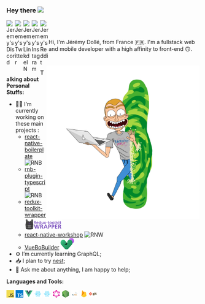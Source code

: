 ### Hey there <img src="https://media.giphy.com/media/hvRJCLFzcasrR4ia7z/giphy.gif" width="25px">
<a href="https://discord.gg/JED#9156">
  <img align="left" alt="Jeremy's Discord" width="22px" src="https://cdn.jsdelivr.net/npm/simple-icons@v3/icons/discord.svg" style="fill: #FF0000"/>
</a>
<a href="https://twitter.com/Jeremy34D">
  <img align="left" alt="Jeremy's Twitter" width="22px" src="https://cdn.jsdelivr.net/npm/simple-icons@v3/icons/twitter.svg" />
</a>
<a href="https://www.linkedin.com/in/j%C3%A9r%C3%A9my-doll%C3%A9-24213b115/">
  <img align="left" alt="Jeremy's LinkdeIN" width="22px" src="https://cdn.jsdelivr.net/npm/simple-icons@v3/icons/linkedin.svg" />
</a>
<a href="https://www.instagram.com/jeremy_dolle/">
  <img align="left" alt="Jeremy's Instagram" width="22px" src="https://cdn.jsdelivr.net/npm/simple-icons@v3/icons/instagram.svg" />
</a>
<a href="https://www.reddit.com/user/JeremyDolle/">
  <img align="left" alt="Jeremy's Reddit" width="22px" src="https://cdn.jsdelivr.net/npm/simple-icons@v3/icons/reddit.svg" />
</a>

<br />
<br />

Hi, I'm Jérémy Dollé, from France 🇫🇷. I'm a fullstack web and mobile developer with a high affinity to front-end 🙃.

<br />

<img align="right" src="me-profile.png" alt="Me" width="400px">

**Talking about Personal Stuffs:**

- ‍👨‍💻 I’m currently working on these main projects :
  - [react-native-boilerplate](https://github.com/thecodingmachine/react-native-boilerplate) <img src="https://thecodingmachine.github.io/react-native-boilerplate/img/TOM.png" alt="RNB" width="30px" height="30px">
  - [rnb-plugin-typescript](https://github.com/thecodingmachine/rnb-plugin-typescript) <img src="https://thecodingmachine.github.io/react-native-boilerplate/img/TOM.png" alt="RNB" width="30px" height="30px">
  - [redux-toolkit-wrapper](https://github.com/thecodingmachine/redux-toolkit-wrapper) <img src="https://raw.githubusercontent.com/thecodingmachine/redux-toolkit-wrapper/master/logo.png" alt="RNW" width="95px" height="30px">
  - [react-native-workshop](https://github.com/thecodingmachine/react-native-workshop) <img src="https://github.com/thecodingmachine/react-native-workshop/blob/master/App/Assets/Images/TOM.png" alt="RNW" width="30px" height="30px">
  - [VueBoBuilder](https://github.com/JeremyDolle/VuejsBOBuilder) <img src="https://github.com/JeremyDolle/VuejsBOBuilder/raw/master/src/assets/images/logo_colored.png" alt="BOB" width="35px" height="30px">
- ⚙️ I’m currently learning GraphQL; 
- 📥 I plan to try [nest](https://github.com/nestjs/nest); 
- 💬 Ask me about anything, I am happy to help;

**Languages and Tools:**  

<code><img height="20" src="https://raw.githubusercontent.com/github/explore/80688e429a7d4ef2fca1e82350fe8e3517d3494d/topics/javascript/javascript.png"></code>
<code><img height="20" src="https://raw.githubusercontent.com/github/explore/80688e429a7d4ef2fca1e82350fe8e3517d3494d/topics/typescript/typescript.png"></code>
<code><img height="20" src="https://raw.githubusercontent.com/github/explore/80688e429a7d4ef2fca1e82350fe8e3517d3494d/topics/vue/vue.png"></code>
<code><img height="20" src="https://raw.githubusercontent.com/github/explore/80688e429a7d4ef2fca1e82350fe8e3517d3494d/topics/react/react.png"></code>
<code><img height="20" src="https://raw.githubusercontent.com/github/explore/80688e429a7d4ef2fca1e82350fe8e3517d3494d/topics/react-native/react-native.png"></code>
<code><img height="20" src="https://raw.githubusercontent.com/github/explore/5c058a388828bb5fde0bcafd4bc867b5bb3f26f3/topics/graphql/graphql.png"></code>
<code><img height="20" src="https://raw.githubusercontent.com/github/explore/80688e429a7d4ef2fca1e82350fe8e3517d3494d/topics/nodejs/nodejs.png"></code>
<code><img height="20" src="https://raw.githubusercontent.com/github/explore/80688e429a7d4ef2fca1e82350fe8e3517d3494d/topics/mysql/mysql.png"></code>
<code><img height="20" src="https://raw.githubusercontent.com/github/explore/80688e429a7d4ef2fca1e82350fe8e3517d3494d/topics/firebase/firebase.png"></code>
<code><img height="20" src="https://raw.githubusercontent.com/github/explore/80688e429a7d4ef2fca1e82350fe8e3517d3494d/topics/git/git.png"></code>
